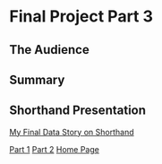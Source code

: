 # Final Project Part 3
## The Audience

## Summary

## Shorthand Presentation
[My Final Data Story on Shorthand](https://carnegiemellon.shorthandstories.com/advocating-for-the-summer-food-service-program/index.html)

[Part 1](https://Cblue19.github.io/Casaus-Portfolio/Part1.html)
[Part 2](https://Cblue19.github.io/Casaus-Portfolio/Part2.html)
[Home Page]( https://cblue19.github.io/Casaus-Portfolio/)
